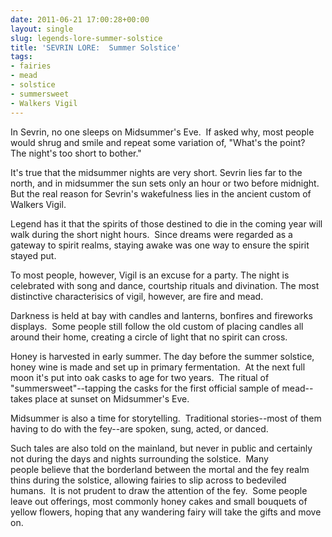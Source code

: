 ```yaml
---
date: 2011-06-21 17:00:28+00:00
layout: single
slug: legends-lore-summer-solstice
title: 'SEVRIN LORE:  Summer Solstice'
tags:
- fairies
- mead
- solstice
- summersweet
- Walkers Vigil
---
```


In Sevrin, no one sleeps on Midsummer's Eve.  If asked why, most people would shrug and smile and repeat some variation of, "What's the point?  The night's too short to bother." 

It's true that the midsummer nights are very short. Sevrin lies far to the north, and in midsummer the sun sets only an hour or two before midnight.  But the real reason for Sevrin's wakefulness lies in the ancient custom of  Walkers Vigil.

Legend has it that the spirits of those destined to die in the coming year will walk during the short night hours.  Since dreams were regarded as a gateway to spirit realms, staying awake was one way to ensure the spirit stayed put.

To most people, however, Vigil is an excuse for a party. The night is celebrated with song and dance, courtship rituals and divination. The most distinctive characterisics of vigil, however, are fire and mead.

Darkness is held at bay with candles and lanterns, bonfires and fireworks displays.  Some people still follow the old custom of placing candles all around their home, creating a circle of light that no spirit can cross. 

Honey is harvested in early summer. The day before the summer solstice, honey wine is made and set up in primary fermentation.  At the next full moon it's put into oak casks to age for two years.  The ritual of "summersweet"--tapping the casks for the first official sample of mead--takes place at sunset on Midsummer's Eve.

Midsummer is also a time for storytelling.  Traditional stories--most of them having to do with the fey--are spoken, sung, acted, or danced. 

Such tales are also told on the mainland, but never in public and certainly not during the days and nights surrounding the solstice.  Many people believe that the borderland between the mortal and the fey realm thins during the solstice, allowing fairies to slip across to bedeviled humans.  It is not prudent to draw the attention of the fey.  Some people leave out offerings, most commonly honey cakes and small bouquets of yellow flowers, hoping that any wandering fairy will take the gifts and move on.
